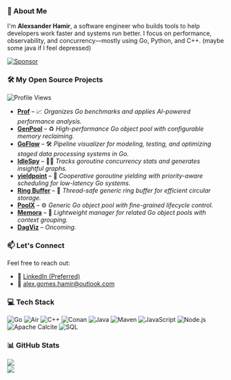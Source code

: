 ### 👋 About Me

I'm **Alexsander Hamir**, a software engineer who builds tools to help developers work faster and systems run better. I focus on performance, observability, and concurrency—mostly using Go, Python, and C++. (maybe some java if I feel depressed)

[![Sponsor](https://img.shields.io/badge/Sponsor-💖-ff69b4?style=for-the-badge)](https://github.com/sponsors/AlexsanderHamir)

### 🛠️ My Open Source Projects

![Profile Views](https://komarev.com/ghpvc/?username=AlexsanderHamir\&color=blue)

* **[Prof](https://github.com/AlexsanderHamir/prof)** – 📈 *Organizes Go benchmarks and applies AI-powered performance analysis.*
* **[GenPool](https://github.com/AlexsanderHamir/GenPool)** – ♻️ *High-performance Go object pool with configurable memory reclaiming.*
* **[GoFlow](https://github.com/AlexsanderHamir/GofLOW)** – 🛠️ *Pipeline visualizer for modeling, testing, and optimizing staged data processing systems in Go.*
* **[IdleSpy](https://github.com/AlexsanderHamir/IdleSpy)** – 🕵️‍♂️ *Tracks goroutine concurrency stats and generates insightful graphs.*
* **[yieldpoint](https://github.com/AlexsanderHamir/yieldpoint)** – 🚦 *Cooperative goroutine yielding with priority-aware scheduling for low-latency Go systems.*
* **[Ring Buffer](https://github.com/AlexsanderHamir/ring_buffer)** – 🔄 *Thread-safe generic ring buffer for efficient circular storage.*
* **[PoolX](https://github.com/AlexsanderHamir/PoolX)** – ⚙️ *Generic Go object pool with fine-grained lifecycle control.*
* **[Memora](https://github.com/AlexsanderHamir/Memora)** – 🧬 *Lightweight manager for related Go object pools with context grouping.*
* **[DagViz]()** – *Oncoming.*

### 📫 Let's Connect

Feel free to reach out:

* 💼 [LinkedIn (Preferred)](https://www.linkedin.com/in/alexsander-baptista/)
* 📧 [alex.gomes.hamir@outlook.com](mailto:alex.gomes.hamir@outlook.com)

### 💻 Tech Stack

![Go](https://img.shields.io/badge/go-%2300ADD8.svg?style=for-the-badge\&logo=go\&logoColor=white)
![Air](https://img.shields.io/badge/Air%20\(Golang%20Hot%20Reload\)-00ADD8?style=for-the-badge\&logo=go\&logoColor=white)
![C++](https://img.shields.io/badge/c++-%2300599C.svg?style=for-the-badge\&logo=c%2B%2B\&logoColor=white)
![Conan](https://img.shields.io/badge/conan-35495E?style=for-the-badge\&logo=circle\&logoColor=white)
![Java](https://img.shields.io/badge/java-%23ED8B00.svg?style=for-the-badge\&logo=openjdk\&logoColor=white)
![Maven](https://img.shields.io/badge/maven-C71A36?style=for-the-badge\&logo=apachemaven\&logoColor=white)
![JavaScript](https://img.shields.io/badge/javascript-%23323330.svg?style=for-the-badge\&logo=javascript\&logoColor=%23F7DF1E)
![Node.js](https://img.shields.io/badge/node.js-339933?style=for-the-badge\&logo=nodedotjs\&logoColor=white)
![Apache Calcite](https://img.shields.io/badge/Apache%20Calcite-20232A?style=for-the-badge\&logo=apache\&logoColor=white)
![SQL](https://img.shields.io/badge/SQL-4479A1?style=for-the-badge\&logo=postgresql\&logoColor=white)


### 📊 GitHub Stats

![](https://github-readme-stats.vercel.app/api?username=AlexsanderHamir\&theme=radical\&hide_border=false\&include_all_commits=true\&count_private=true)<br/>
![](https://github-profile-trophy.vercel.app/?username=AlexsanderHamir\&theme=radical\&no-frame=false\&no-bg=true\&margin-w=4)
